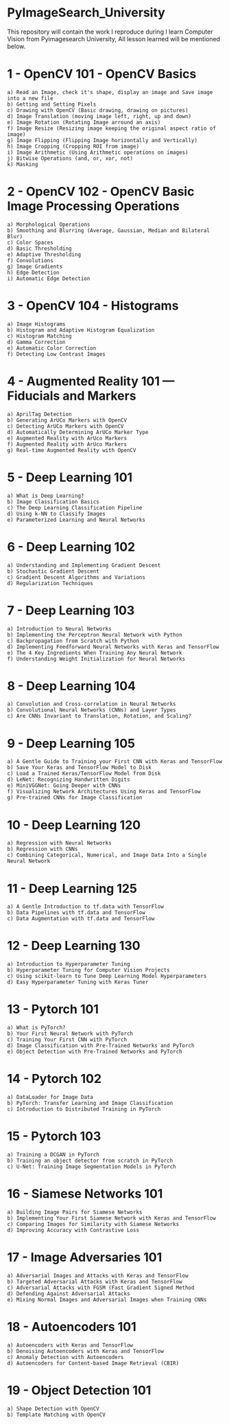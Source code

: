 # PyImageSearch_University

This repository will contain the work I reproduce during I learn Computer Vision from Pyimagesearch University, All lesson learned will be mentioned below.

# 1 - OpenCV 101 - OpenCV Basics
    a) Read an Image, check it's shape, display an image and Save image into a new file
    b) Getting and Setting Pixels
    c) Drawing with OpenCV (Basic drawing, drawing on pictures)
    d) Image Translation (moving image left, right, up and down)
    e) Image Rotation (Rotating Image arround an axis)
    f) Image Resize (Resizing image keeping the original aspect ratio of image)
    g) Image Flipping (Flipping Image horizontally and Vertically)
    h) Image Cropping (Cropping ROI from image)
    i) Image Arithmetic (Using Arithmetic operations on images)
    j) Bitwise Operations (and, or, xor, not)
    k) Masking

# 2 - OpenCV 102 - OpenCV Basic Image Processing Operations
    a) Morphological Operations
    b) Smoothing and Blurring (Average, Gaussian, Median and Bilateral Blur)
    c) Color Spaces
    d) Basic Thresholding
    e) Adaptive Thresholding
    f) Convolutions
    g) Image Gradients
    h) Edge Detection
    i) Automatic Edge Detection

# 3 - OpenCV 104 - Histograms
    a) Image Histograms
    b) Histogram and Adaptive Histogram Equalization
    c) Histogram Matching
    d) Gamma Correction
    e) Automatic Color Correction
    f) Detecting Low Contrast Images
 
# 4 - Augmented Reality 101 — Fiducials and Markers
    a) AprilTag Detection
    b) Generating ArUCo Markers with OpenCV
    c) Detecting ArUCo Markers with OpenCV
    d) Automatically Determining ArUCo Marker Type
    e) Augmented Reality with ArUco Markers
    f) Augmented Reality with ArUco Markers
    g) Real-time Augmented Reality with OpenCV

# 5 - Deep Learning 101
    a) What is Deep Learning?
    b) Image Classification Basics
    c) The Deep Learning Classification Pipeline
    d) Using k-NN to Classify Images
    e) Parameterized Learning and Neural Networks

# 6 - Deep Learning 102
    a) Understanding and Implementing Gradient Descent
    b) Stochastic Gradient Descent
    c) Gradient Descent Algorithms and Variations
    d) Regularization Techniques

# 7 - Deep Learning 103
    a) Introduction to Neural Networks
    b) Implementing the Perceptron Neural Network with Python
    c) Backpropagation from Scratch with Python
    d) Implementing Feedforward Neural Networks with Keras and TensorFlow
    e) The 4 Key Ingredients When Training Any Neural Network
    f) Understanding Weight Initialization for Neural Networks

# 8 - Deep Learning 104
    a) Convolution and Cross-correlation in Neural Networks
    b) Convolutional Neural Networks (CNNs) and Layer Types
    c) Are CNNs Invariant to Translation, Rotation, and Scaling?
    
# 9 - Deep Learning 105
    a) A Gentle Guide to Training your First CNN with Keras and TensorFlow
    b) Save Your Keras and TensorFlow Model to Disk
    c) Load a Trained Keras/TensorFlow Model from Disk
    d) LeNet: Recognizing Handwritten Digits
    e) MiniVGGNet: Going Deeper with CNNs
    f) Visualizing Network Architectures Using Keras and TensorFlow
    g) Pre-trained CNNs for Image Classification

# 10 - Deep Learning 120
    a) Regression with Neural Networks
    b) Regression with CNNs
    c) Combining Categorical, Numerical, and Image Data Into a Single Neural Network

# 11 - Deep Learning 125
    a) A Gentle Introduction to tf.data with TensorFlow
    b) Data Pipelines with tf.data and TensorFlow
    c) Data Augmentation with tf.data and TensorFlow
    
# 12 - Deep Learning 130
    a) Introduction to Hyperparameter Tuning
    b) Hyperparameter Tuning for Computer Vision Projects
    c) Using scikit-learn to Tune Deep Learning Model Hyperparameters
    d) Easy Hyperparameter Tuning with Keras Tuner

# 13 - Pytorch 101
    a) What is PyTorch?
    b) Your First Neural Network with PyTorch
    c) Training Your First CNN with PyTorch
    d) Image Classification with Pre-Trained Networks and PyTorch
    e) Object Detection with Pre-Trained Networks and PyTorch

# 14 - Pytorch 102
    a) DataLoader for Image Data
    b) PyTorch: Transfer Learning and Image Classification
    c) Introduction to Distributed Training in PyTorch
    
# 15 - Pytorch 103
    a) Training a DCGAN in PyTorch
    b) Training an object detector from scratch in PyTorch
    c) U-Net: Training Image Segmentation Models in PyTorch
    
# 16 -  Siamese Networks 101
    a) Building Image Pairs for Siamese Networks
    b) Implementing Your First Siamese Network with Keras and TensorFlow
    c) Comparing Images for Similarity with Siamese Networks
    d) Improving Accuracy with Contrastive Loss
    
# 17 -  Image Adversaries 101
    a) Adversarial Images and Attacks with Keras and TensorFlow
    b) Targeted Adversarial Attacks with Keras and TensorFlow
    c) Adversarial Attacks with FGSM (Fast Gradient Signed Method
    d) Defending Against Adversarial Attacks
    e) Mixing Normal Images and Adversarial Images when Training CNNs
    
# 18 -  Autoencoders 101
    a) Autoencoders with Keras and TensorFlow
    b) Denoising Autoencoders with Keras and TensorFlow
    c) Anomaly Detection with Autoencoders
    d) Autoencoders for Content-based Image Retrieval (CBIR)
    
# 19 -  Object Detection 101
    a) Shape Detection with OpenCV
    b) Template Matching with OpenCV
